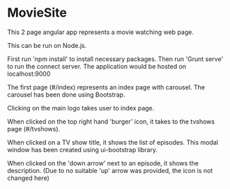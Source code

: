 # MovieSite

This 2 page angular app represents a movie watching web page.

This can be run on Node.js.

First run 'npm install' to install necessary packages.
Then run 'Grunt serve' to run the connect server. The application would be hosted on localhost:9000

The first page (#/index) represents an index page with carousel. The carousel has been done using Bootstrap.

Clicking on the main logo takes user to index page.

When clicked on the top right hand 'burger' icon, it takes to the tvshows page (#/tvshows).

When clicked on a TV show title, it shows the list of episodes. This modal window has been created using ui-bootstrap library.

When clicked on the 'down arrow' next to an episode, it shows the description. (Due to no suitable 'up' arrow was provided, the icon is not changed here)


